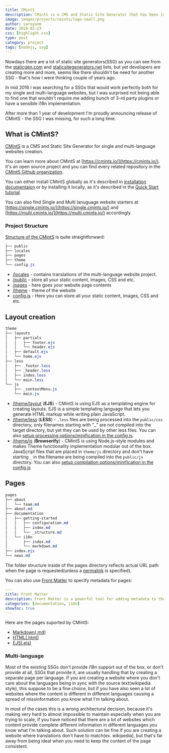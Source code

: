 ```yaml
---
title: CMintS
description: CMintS is a CMS and Static Site Generator that has been implemented with the Internationalization in mind. 
image: images/projects/cmints/logo-small.png
author: saroyanm
date: 2019-02-23
css: [highlight.css]
type: post
category: project
tags: [nodejs, ssg]
---
```


Nowdays there are a lot of static site generators(SSG) as you can see from the
[staticgen.com](https://www.staticgen.com/) and
[staticsitegenerators.net](https://staticsitegenerators.net/) lists, but yet
developers are creating more and more, seems like there shouldn't be need for
another SSG - that's how I were thinking couple of years ago.

In mid 2016 I was searching for a SSGs that would work perfectly both for my
single and multi-language websites, but I was surprised not being able to find
one that wouldn't require me adding bunch of 3-rd party plugins or have a
sensible i18n implementation.

After more than 1 year of development I'm proudly announcing release of CMintS -
the SSG I was missing, for such a long time.

## What is CMintS?

[CMintS](https://cmints.io/) is a CMS and Static Site Generator for single and
multi-language websites creation.

You can learn more about CMintS at [https://cmints.io/](https://cmints.io/).
It's an open source project and you can find every related repository in the
[CMintS Github organization](https://github.com/cmints).

You can either install CMintS globally as it's described in [installation
documentaion](https://cmints.io/documentation) or by installing it locally, as
it's described in the [Quick Start tutorial](https://cmints.io/en/quick-start).

You can also find Single and Multi lanuguage website starters at [https://single.cmints.io/](https://single.cmints.io/) and [https://multi.cmints.io/](https://multi.cmints.io/) accordingly.

### Project Structure

[Structure of the CMintS](https://cmints.io/en/documentation/getting-started/structure) is quite straightforward:

```css
├── public
├── locales
├── pages
├── theme
└── config.js
```

- [/locales](https://cmints.io/en/documentation/i18n/) - contains translations of the multi-language website project.
- [/public](https://cmints.io/en/documentation/getting-started/structure#public) - store all your static content, images, CSS and etc.
- [/pages](https://cmints.io/en/documentation/pages/) - here goes your website page contents
- [/theme](https://cmints.io/en/documentation/themes) - theme of the website
- [config.js](https://cmints.io/en/documentation/getting-started/configuration) - Here you can store all your static content, images, CSS and etc.

## Layout creation
```css
theme
├── layouts
│   ├── partials
│   │   ├── footer.ejs
│   │   └── header.ejs  
│   ├── default.ejs
│   └── home.ejs
├── less
│   ├── _footer.less
│   ├── _header.less
│   ├── index.less
│   └── main.less
└── js
    ├── _contextMenu.js
    └── main.js
```

- [/theme/layout](https://cmints.io/documentation/themes/ejs) (**EJS**) - CMintS
  is using EJS as a templating engine for creating layouts. EJS is a simple
  templating language that lets you generate HTML markup while writing plain
  JavaScript.
- [/theme/less](https://cmints.io/documentation/themes/less) (**LESS**) - 
  `.less` files are being processed into the `public/css` directory, only
  filenames starting with "_" are not compiled into the target directory, but
  yet they can be used by other less files. You can also [setup processing options/minification in the config.js](https://cmints.io/documentation/getting-started/configuration#lessoptions).
- [/theme/js](https://cmints.io/documentation/themes/js-modules) (**Browserify**) -
  CMintS is using Node.js-style modules and makes Theme functionality
  implementation modular out of the box. JavaScript files that are placed in
  `theme/js` directory and don't have starting `_` in the filename are being
  compiled into the `public/js` directory. You can also [setup compilation
  options/minification in the
  config.js](https://cmints.io/documentation/getting-started/configuration#jsmoduleoptions)

## Pages

```css
pages
├── about
│   └── team.md
├── about.md
├── documentation
│   ├── getting-started
│   │   ├── configuration.md
│   │   ├── index.md
│   │   └── _structure.md
│   └── i18n
│       ├── index.md
│       └── markdown.md
├── index.ejs
└── news.md
```

The folder structure inside of the pages directory reflects actual URL path when
the page is requested(unless a
[permalink](https://cmints.io/documentation/pages/frontmatter#permalinks) is
specified).

You can also use [Front
Matter](https://cmints.io/documentation/pages/frontmatter) to specify metadata
for pages:

```yaml
---
title: Front Matter
description: Front Matter is a powerful tool for adding metadata to the pages
categories: [documentation, i18n]
showToc: true
---
```

Here are the pages suported by CMintS:

- [Markdown(.md)](https://cmints.io/documentation/pages#markdown)
- [HTML(.html)](https://cmints.io/documentation/pages#html)
- [EJS(.ejs)](https://cmints.io/documentation/pages#ejs)

### Multi-language

Most of the existing SSGs don't provide i18n support out of the box, or don't
provide at all, SSGs that provide it, are usually handling that by creating a
separate page per language. If you are creating a website where you don't care
about the languages being in sync with the source text(wikipedia style), this
suppose to be a fine choice, but if you have also seen a lot of websites where
the content is different in different languages causing a spread of
missinformation you know what I'm talking about.

In most of the cases this is a wrong architectural
decision, because it's making very hard to almost impossible to maintain
especially when you are trying to scale, if you have noticed that there are a
lot of websites which content provide complete different information in
different languages you know what I'm talking about. Such solution can be fine
if you are creating a website where translations don't have to match(ex.
wikipedia), but that's far away from being ideal when you need to keep the
content of the page consistent.

